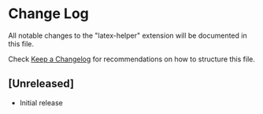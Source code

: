 # Change Log

All notable changes to the "latex-helper" extension will be documented in this file.

Check [Keep a Changelog](http://keepachangelog.com/) for recommendations on how to structure this file.

## [Unreleased]

- Initial release